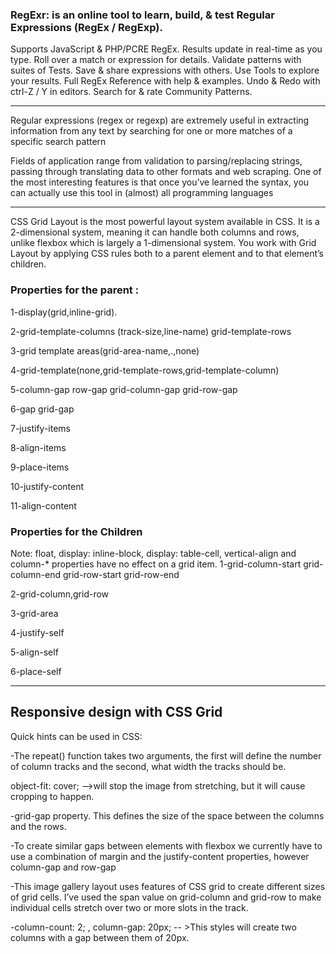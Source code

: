 ### RegExr: is an online tool to learn, build, & test Regular Expressions (RegEx / RegExp).

Supports JavaScript & PHP/PCRE RegEx.
Results update in real-time as you type.
Roll over a match or expression for details.
Validate patterns with suites of Tests.
Save & share expressions with others.
Use Tools to explore your results.
Full RegEx Reference with help & examples.
Undo & Redo with ctrl-Z / Y in editors.
Search for & rate Community Patterns.

----------------------------------------------------------------

Regular expressions (regex or regexp) are extremely useful in extracting information from any text by searching for one or more matches of a specific search pattern

Fields of application range from validation to parsing/replacing strings, passing through translating data to other formats and web scraping.
One of the most interesting features is that once you’ve learned the syntax, you can actually use this tool in (almost) all programming languages ​​


----------------------------------------------------------------

CSS Grid Layout is the most powerful layout system available in CSS. It is a 2-dimensional system, meaning it can handle both columns and rows, unlike flexbox which is largely a 1-dimensional system. You work with Grid Layout by applying CSS rules both to a parent element and to that element’s children.

### Properties for the parent :
1-display(grid,inline-grid).

2-grid-template-columns (track-size,line-name)
  grid-template-rows

3-grid template areas(grid-area-name,.,none)

4-grid-template(none,grid-template-rows,grid-template-column)

5-column-gap
  row-gap
  grid-column-gap
  grid-row-gap

6-gap
  grid-gap

7-justify-items

8-align-items

9-place-items

10-justify-content

11-align-content


### Properties for the Children
Note:
float, display: inline-block, display: table-cell, vertical-align and column-* properties have no effect on a grid item.
1-grid-column-start
  grid-column-end
  grid-row-start
  grid-row-end

2-grid-column,grid-row

3-grid-area

4-justify-self

5-align-self

6-place-self


-------------------------------------------------------

## Responsive design with CSS Grid

Quick hints can be used in CSS:

-The repeat() function takes two arguments, the first will define the number of column tracks and the second, what width the tracks should be.

object-fit: cover;  -->will stop the image from stretching, but it will cause cropping to happen.

-grid-gap property. This defines the size of the space between the columns and the rows.

-To create similar gaps between elements with flexbox we currently have to use a combination of margin and the justify-content properties, however column-gap and row-gap

-This image gallery layout uses features of CSS grid to create different sizes of grid cells. I’ve used the span value on grid-column and grid-row to make individual cells stretch over two or more slots in the track.

-column-count: 2; ,  column-gap: 20px; -- >This styles will create two columns with a gap between them of 20px.

